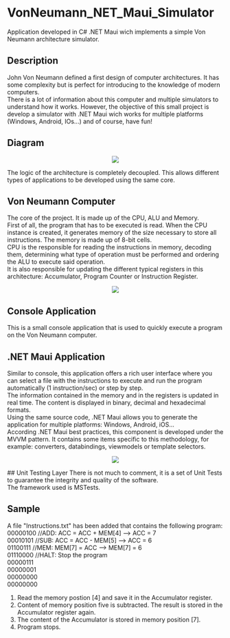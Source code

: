 # VonNeumann_NET_Maui_Simulator
Application developed in C# .NET Maui wich implements a simple Von Neumann architecture simulator.
## Description
John Von Neumann defined a first design of computer architectures. It has some complexity but is perfect for introducing to the knowledge of modern computers.<br>
There is a lot of information about this computer and multiple simulators to understand how it works. However, the objective of this small project is
develop a simulator with .NET Maui wich works for multiple platforms (Windows, Android, IOs...) and of course, have fun!

## Diagram
<p align="center">
  <img src="../main/Diagram.png">
</p>
The logic of the architecture is completely decoupled. This allows different types of applications to be developed using the same core.

## Von Neumann Computer 
The core of the project. It is made up of the CPU, ALU and Memory.<br>
First of all, the program that has to be executed is read. When the CPU instance is created, it generates memory of the size necessary to store all instructions.
The memory is made up of 8-bit cells.<br>
CPU is the responsible for reading the instructions in memory, decoding them, determining what type of operation must be performed and ordering the ALU to execute said operation.<br>
It is also responsible for updating the different typical registers in this architecture: Accumulator, Program Counter or Instruction Register.
<p align="center">
  <img src="../main/Neumann.png">
</p>

## Console Application
This is a small console application that is used to quickly execute a program on the Von Neumann computer.

## .NET Maui Application
Similar to console, this application offers a rich user interface where you can select a file with the instructions to execute and run the program automatically (1 instruction/sec) or step by step.<br>
The information contained in the memory and in the registers is updated in real time. The content is displayed in binary, decimal and hexadecimal formats.<br>
Using the same source code, .NET Maui allows you to generate the application for multiple platforms: Windows, Android, iOS...<br>
According .NET Maui best practices, this component is developed under the MVVM pattern. It contains some items specific to this methodology, for example: converters, databindings, viewmodels or template selectors.<br>
<p align="center">
  <img src="../main/NeumannMaui.png">
</p>
## Unit Testing Layer
There is not much to comment, it is a set of Unit Tests to guarantee the integrity and quality of the software.<br>
The framework used is MSTests.

## Sample
A file "Instructions.txt" has been added that contains the following program:
00000100 //ADD:  ACC = ACC + MEM[4]  --> ACC  = 7<br>
00010101 //SUB:  ACC = ACC - MEM[5]  --> ACC  = 6<br>
01100111 //MEM:  MEM[7] = ACC        --> MEM[7] = 6<br>
01110000 //HALT: Stop the program<br>
00000111<br>
00000001<br>
00000000<br>
00000000<br>

1. Read the memory postion [4] and save it in the Accumulator register. 
2. Content of memory position five is subtracted. The result is stored in the Accumulator register again.
3. The content of the Accumulator is stored in memory position [7].
4. Program stops.


